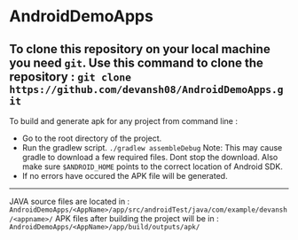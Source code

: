 # AndroidDemoApps

To clone this repository on your local machine you need ```git```.
Use this command to clone the repository :
```git clone https://github.com/devansh08/AndroidDemoApps.git```
---
To build and generate apk for any project from command line :
* Go to the root directory of the project.
* Run the gradlew script.
  ```./gradlew assembleDebug```
  Note: This may cause gradle to download a few required files. Dont stop the download.
        Also make sure ```$ANDROID_HOME``` points to the correct location of Android SDK.
* If no errors have occured the APK file will be generated.
---
JAVA source files are located in :
```AndroidDemoApps/<AppName>/app/src/androidTest/java/com/example/devansh/<appname>/```
APK files after building the project will be in :
```AndroidDemoApps/<AppName>/app/build/outputs/apk/```

